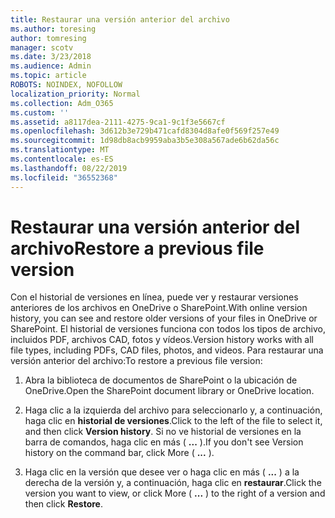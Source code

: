 ```yaml
---
title: Restaurar una versión anterior del archivo
ms.author: toresing
author: tomresing
manager: scotv
ms.date: 3/23/2018
ms.audience: Admin
ms.topic: article
ROBOTS: NOINDEX, NOFOLLOW
localization_priority: Normal
ms.collection: Adm_O365
ms.custom: ''
ms.assetid: a8117dea-2111-4275-9ca1-9c1f3e5667cf
ms.openlocfilehash: 3d612b3e729b471cafd8304d8afe0f569f257e49
ms.sourcegitcommit: 1d98db8acb9959aba3b5e308a567ade6b62da56c
ms.translationtype: MT
ms.contentlocale: es-ES
ms.lasthandoff: 08/22/2019
ms.locfileid: "36552368"
---
```

# <a name="restore-a-previous-file-version"></a><span data-ttu-id="94a63-102">Restaurar una versión anterior del archivo</span><span class="sxs-lookup"><span data-stu-id="94a63-102">Restore a previous file version</span></span>

<span data-ttu-id="94a63-103">Con el historial de versiones en línea, puede ver y restaurar versiones anteriores de los archivos en OneDrive o SharePoint.</span><span class="sxs-lookup"><span data-stu-id="94a63-103">With online version history, you can see and restore older versions of your files in OneDrive or SharePoint.</span></span> <span data-ttu-id="94a63-104">El historial de versiones funciona con todos los tipos de archivo, incluidos PDF, archivos CAD, fotos y vídeos.</span><span class="sxs-lookup"><span data-stu-id="94a63-104">Version history works with all file types, including PDFs, CAD files, photos, and videos.</span></span> <span data-ttu-id="94a63-105">Para restaurar una versión anterior del archivo:</span><span class="sxs-lookup"><span data-stu-id="94a63-105">To restore a previous file version:</span></span>
  
1. <span data-ttu-id="94a63-106">Abra la biblioteca de documentos de SharePoint o la ubicación de OneDrive.</span><span class="sxs-lookup"><span data-stu-id="94a63-106">Open the SharePoint document library or OneDrive location.</span></span>
    
2. <span data-ttu-id="94a63-107">Haga clic a la izquierda del archivo para seleccionarlo y, a continuación, haga clic en **historial de versiones**.</span><span class="sxs-lookup"><span data-stu-id="94a63-107">Click to the left of the file to select it, and then click **Version history**.</span></span> <span data-ttu-id="94a63-108">Si no ve historial de versiones en la barra de comandos, haga clic en más ( **...** ).</span><span class="sxs-lookup"><span data-stu-id="94a63-108">If you don't see Version history on the command bar, click More ( **...** ).</span></span> 
    
3. <span data-ttu-id="94a63-109">Haga clic en la versión que desee ver o haga clic en más ( **...** ) a la derecha de la versión y, a continuación, haga clic en **restaurar**.</span><span class="sxs-lookup"><span data-stu-id="94a63-109">Click the version you want to view, or click More ( **...** ) to the right of a version and then click **Restore**.</span></span>
    

